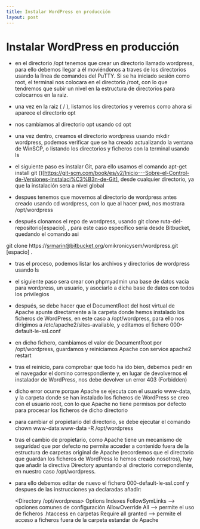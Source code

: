 ```yaml
---
title: Instalar WordPress en producción
layout: post
---
```


# Instalar WordPress en producción

+ en el directorio /opt tenemos que crear un directorio llamado wordpress, para ello debemos llegar a él moviéndonos a traves de los directorios usando la línea de comandos del PuTTY. Si se ha iniciado sesión como root, el terminal nos colocara en el directorio /root, con lo que tendremos que subir un nivel en la estructura de directorios para colocarnos en la raiz.

+ una vez en la raiz ( / ), listamos los directorios y veremos como ahora si aparece el directorio opt

+ nos cambiamos al directorio opt usando cd opt

+ una vez dentro, creamos el directorio wordpress usando mkdir wordpress, podemos verificar que se ha creado actualizando la ventana de WinSCP, o listando los directorios y ficheros con la terminal usando ls

+ el siguiente paso es instalar Git, para ello usamos el comando apt-get install git
()[https://git-scm.com/book/es/v2/Inicio---Sobre-el-Control-de-Versiones-Instalaci%C3%B3n-de-Git], desde cualquier directorio, ya que la instalación sera a nivel global

+ despues tenemos que movernos al directorio de wordpress antes creado usando cd wordpress, con lo que al hacer pwd, nos mostrara /opt/wordpress

+ después clonamos el repo de wordpress, usando git clone ruta-del-repositorio[espacio]. , para este caso específico sería desde Bitbucket, quedando el comando asi

git clone https://srmarin@bitbucket.org/omikronicysem/wordpress.git [espacio] .

+ tras el proceso, podemos listar los archivos y directorios de wordpress usando ls

+ el siguiente paso sera crear con phpmyadmin una base de datos vacia para wordpress, un usuario, y asociarlo a dicha base de datos con todos los privilegios

+ después, se debe hacer que el DocumentRoot del host virtual de Apache apunte directamente a la carpeta donde hemos instalado los ficheros de WordPress, en este caso a /opt/wordpress, para ello nos dirigimos a /etc/apache2/sites-available, y editamos el fichero 000-default-le-ssl.conf

+ en dicho fichero, cambiamos el valor de DocumentRoot por /opt/wordpress, guardamos y reiniciamos Apache con service apache2 restart

+ tras el reinicio, para comprobar que todo ha ido bien, debemos pedir en el navegador el domino correspondiente y, en lugar de devolvernos el instalador de WordPress, nos debe devolver un error 403 (Forbidden)

+ dicho error ocurre porque Apache se ejecuta con el usuario www-data, y la carpeta donde se han instalado los ficheros de WordPress se creo con el usuario root, con lo que Apache no tiene permisos por defecto para procesar los ficheros de dicho directorio

+ para cambiar el propietario del directorio, se debe ejecutar el comando chown www-data:www-data -R /opt/wordpress

+ tras el cambio de propietario, como Apache tiene un mecanismo de seguridad que por defecto no permite acceder a contenido fuera de la estructura de carpetas original de Apache (recordemos que el directorio que guardan los ficheros de WordPress lo hemos creado nosotros), hay que añadir la directiva Directory apuntando al directorio correpondiente, en nuestro caso /opt/wordpress.

+ para ello debemos editar de nuevo el fichero 000-default-le-ssl.conf y despues de las instrucciones ya declaradas añadir:

	<Directory /opt/wordpress>
		Options Indexes FollowSymLinks 	--> opciones comunes de configuración
		AllowOverride All 							--> permite el uso de ficheros .htaccess en carpetas
		Require all granted 						--> permite el acceso a ficheros fuera de la carpeta estandar de Apache
	</Directory>
